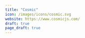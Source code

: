 ```yaml
---
title: "Cosmic"
icon: /images/icons/cosmic.svg
website: https://www.cosmicjs.com/
draft: true
page_draft: true
---
```

